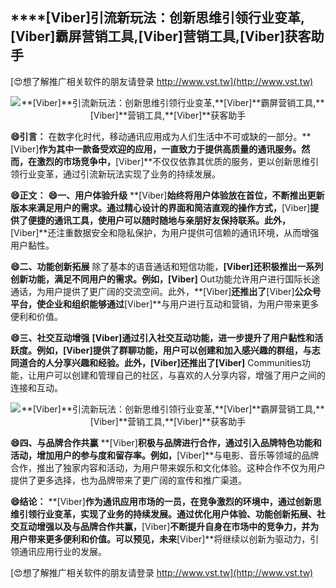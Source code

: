 ## ****[Viber]**引流新玩法：创新思维引领行业变革,**[Viber]**霸屏营销工具,**[Viber]**营销工具,**[Viber]**获客助手**

[😍想了解推广相关软件的朋友请登录 http://www.vst.tw](http://www.vst.tw)

 <center><img src="https://vst.tw/MP4/tuiguang/png/8.png" alt="**[Viber]**引流新玩法：创新思维引领行业变革,**[Viber]**霸屏营销工具,**[Viber]**营销工具,**[Viber]**获客助手"></center>

**😄引言：**
在数字化时代，移动通讯应用成为人们生活中不可或缺的一部分。**[Viber]**作为其中一款备受欢迎的应用，一直致力于提供高质量的通讯服务。然而，在激烈的市场竞争中，**[Viber]**不仅仅依靠其优质的服务，更以创新思维引领行业变革，通过引流新玩法实现了业务的持续发展。

**😄正文：**
**😄一、用户体验升级**
**[Viber]**始终将用户体验放在首位，不断推出更新版本来满足用户的需求。通过精心设计的界面和简洁直观的操作方式，**[Viber]**提供了便捷的通讯工具，使用户可以随时随地与亲朋好友保持联系。此外，**[Viber]**还注重数据安全和隐私保护，为用户提供可信赖的通讯环境，从而增强用户黏性。

**😄二、功能创新拓展**
除了基本的语音通话和短信功能，**[Viber]**还积极推出一系列创新功能，满足不同用户的需求。例如，**[Viber]** Out功能允许用户进行国际长途通话，为用户提供了更广阔的交流空间。此外，**[Viber]**还推出了**[Viber]**公众号平台，使企业和组织能够通过**[Viber]**与用户进行互动和营销，为用户带来更多便利和价值。

**😄三、社交互动增强**
**[Viber]**通过引入社交互动功能，进一步提升了用户黏性和活跃度。例如，**[Viber]**提供了群聊功能，用户可以创建和加入感兴趣的群组，与志同道合的人分享兴趣和经验。此外，**[Viber]**还推出了**[Viber]** Communities功能，让用户可以创建和管理自己的社区，与喜欢的人分享内容，增强了用户之间的连接和互动。

 <center><img src="https://vst.tw/MP4/tuiguang/png/6.png" alt="**[Viber]**引流新玩法：创新思维引领行业变革,**[Viber]**霸屏营销工具,**[Viber]**营销工具,**[Viber]**获客助手"></center>

**😄四、与品牌合作共赢**
**[Viber]**积极与品牌进行合作，通过引入品牌特色功能和活动，增加用户的参与度和留存率。例如，**[Viber]**与电影、音乐等领域的品牌合作，推出了独家内容和活动，为用户带来娱乐和文化体验。这种合作不仅为用户提供了更多选择，也为品牌带来了更广阔的宣传和推广渠道。

**😄结论：**
**[Viber]**作为通讯应用市场的一员，在竞争激烈的环境中，通过创新思维引领行业变革，实现了业务的持续发展。通过优化用户体验、功能创新拓展、社交互动增强以及与品牌合作共赢，**[Viber]**不断提升自身在市场中的竞争力，并为用户带来更多便利和价值。可以预见，未来**[Viber]**将继续以创新为驱动力，引领通讯应用行业的发展。

[😍想了解推广相关软件的朋友请登录 http://www.vst.tw](http://www.vst.tw)



